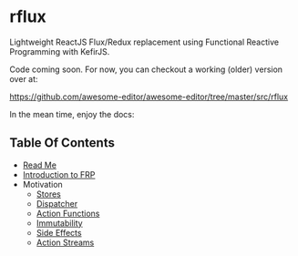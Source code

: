 # rflux

Lightweight ReactJS Flux/Redux replacement using Functional Reactive Programming with KefirJS.

Code coming soon. For now, you can checkout a working (older) version over at:

https://github.com/awesome-editor/awesome-editor/tree/master/src/rflux

In the mean time, enjoy the docs:

## Table Of Contents

- [Read Me](/README.md)
- [Introduction to FRP](/doc/01-fp-overview.md)
- Motivation
  - [Stores](/doc/02-stores.md)
  - [Dispatcher](/doc/03-dispatcher.md)
  - [Action Functions](/doc/04-action-functions.md)
  - [Immutability](/doc/05-immutability.md)
  - [Side Effects](/doc/06-sideeffects.md)
  - [Action Streams](/doc/07-action-streams.md)
